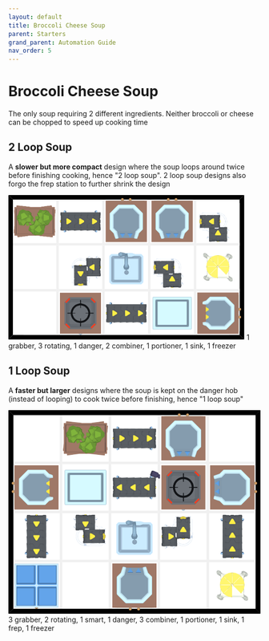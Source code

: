 ```yaml
---
layout: default
title: Broccoli Cheese Soup
parent: Starters
grand_parent: Automation Guide
nav_order: 5
---
```


# Broccoli Cheese Soup

The only soup requiring 2 different ingredients. Neither broccoli or cheese can be chopped to speed up cooking time

## 2 Loop Soup
A **slower but more compact** design where the soup loops around twice before finishing cooking, hence "2 loop soup". 2 loop soup designs also forgo the frep station to further shrink the design

![soup_broc_cheese_2.png](</assets/images/guide/starters/soup_broc_cheese_2.png>)
    1 grabber, 3 rotating, 1 danger, 2 combiner, 1 portioner, 1 sink, 1 freezer

## 1 Loop Soup
A **faster but larger** designs where the soup is kept on the danger hob (instead of looping) to cook twice before finishing, hence "1 loop soup"

![soup_broc_cheese.png](</assets/images/guide/starters/soup_broc_cheese.png>)
    3 grabber, 2 rotating, 1 smart, 1 danger, 3 combiner, 1 portioner, 1 sink, 1 frep, 1 freezer
